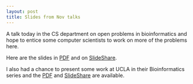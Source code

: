 ```yaml
---
layout: post
title: Slides from Nov talks
---
```

A talk today in the CS department on open problems in bioinformatics and hope to entice some computer scientists to work on more of the problems here.

Here are the slides in [PDF](http://stajichlab.fungalgenomes.org/presentations/2009-11-16_UCR_CompSci.pdf) and on [SlideShare](http://www.slideshare.net/jstajich/2009-11-16-ucr-comp-sci).

I also had a chance to present some work at UCLA in their Bioinformatics series and the [PDF](http://stajichlab.fungalgenomes.org/presentations/2009-11-09-UCLA-Bioinfo.pdf) and [SlideShare](http://www.slideshare.net/jstajich/2009-11-09-ucla-bioinformatics-talk) are available.
